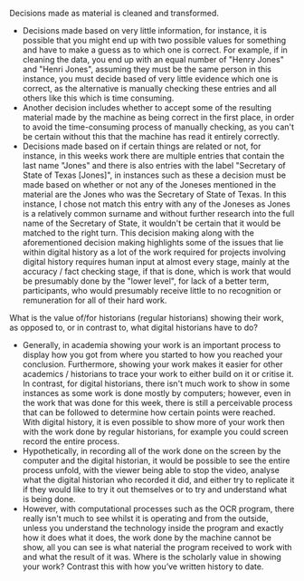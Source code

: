 Decisions made as material is cleaned and transformed. 
- Decisions made based on very little information, for instance, it is possible that you might end up with two possible values for something and have to make a guess as to which one is correct. For example, if in cleaning the data, you end up with an equal number of "Henry Jones" and "Henri Jones", assuming they must be the same person in this instance, you must decide based of very little evidence which one is correct, as the alternative is manually checking these entries and all others like this which is time consuming.
- Another decision includes whether to accept some of the resulting material made by the machine as being correct in the first place, in order to avoid the time-consuming process of manually checking, as you can't be certain without this that the machine has read it entirely correctly. 
- Decisions made based on if certain things are related or not, for instance, in this weeks work there are multiple entries that contain the last name "Jones" and there is also entries with the label "Secretary of State of Texas [Jones]", in instances such as these a decision must be made based on whether or not any of the Joneses mentioned in the material are the Jones who was the Secretary of State of Texas.  In this instance, I chose not match this entry with any of the Joneses as Jones is a relatively common surname and without further research into the full name of the Secretary of State, it wouldn't be certain that it would be matched to the right turn. This decision making along with the aforementioned decision making highlights some of the issues that lie within digital history as a lot of the work required for projects involving digital history requires human input at almost every stage, mainly at the accuracy / fact checking stage, if that is done, which is work that would be presumably done by the "lower level", for lack of a better term, participants, who would presumably receive little to no recognition or remuneration for all of their hard work. 

What is the value of/for historians (regular historians) showing their work, as opposed to, or in contrast to, what digital historians have to do? 
- Generally, in academia showing your work is an important process to display how you got from where you started to how you reached your conclusion. Furthermore, showing your work makes it easier for other academics / historians to trace your work to either build on it or critise it. In contrast, for digital historians, there isn't much work to show in some instances as some work is done mostly by computers; however, even in the work that was done for this week, there is still a perceivable process that can be followed to determine how certain points were reached. With digital history, it is even possible to show more of your work then with the work done by regular historians, for example you could screen record the entire process. 
- Hypothetically, in recording all of the work done on the screen by the computer and the digital historian, it would be possible to see the entire process unfold, with the viewer being able to stop the video, analyse what the digital historian who recorded it did, and either try to replicate it if they would like to try it out themselves or to try and understand what is being done. 
- However, with computational processes such as the OCR program, there really isn't much to see whilst it is operating and from the outside, unless you understand the technology inside the program and exactly how it does what it does, the work done by the machine cannot be show, all you can see is what naterial the program received to work with and what the result of it was. 
Where is the scholarly value in showing your work?
Contrast this with how you’ve written history to date.
